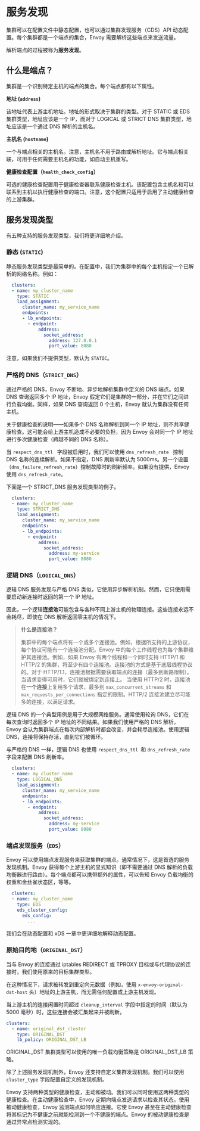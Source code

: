 # 服务发现

集群可以在配置文件中静态配置，也可以通过集群发现服务（CDS）API 动态配置。每个集群都是一个端点的集合，Envoy 需要解析这些端点来发送流量。

解析端点的过程被称为**服务发现**。

## 什么是端点？

集群是一个识别特定主机的端点的集合。每个端点都有以下属性。

**地址 (`address`)**

该地址代表上游主机地址。地址的形式取决于集群的类型。对于 STATIC 或 EDS 集群类型，地址应该是一个 IP，而对于 LOGICAL 或 STRICT DNS 集群类型，地址应该是一个通过 DNS 解析的主机名。

**主机名 (`hostname`)**

一个与端点相关的主机名。注意，主机名不用于路由或解析地址。它与端点相关联，可用于任何需要主机名的功能，如自动主机重写。

**健康检查配置（`health_check_config`）**

可选的健康检查配置用于健康检查器联系健康检查主机。该配置包含主机名和可以联系到主机以执行健康检查的端口。注意，这个配置只适用于启用了主动健康检查的上游集群。

## 服务发现类型

有五种支持的服务发现类型，我们将更详细地介绍。

### 静态 (`STATIC`)

静态服务发现类型是最简单的。在配置中，我们为集群中的每个主机指定一个已解析的网络名称。例如：

```yaml
  clusters:
  - name: my_cluster_name
    type: STATIC
    load_assignment:
      cluster_name: my_service_name
      endpoints:
      - lb_endpoints:
        - endpoint:
            address:
              socket_address:
                address: 127.0.0.1
                port_value: 8080
```

注意，如果我们不提供类型，默认为 `STATIC`。

### 严格的 DNS（`STRICT_DNS`）

通过严格的 DNS，Envoy 不断地、异步地解析集群中定义的 DNS 端点。如果 DNS 查询返回多个 IP 地址，Envoy 假定它们是集群的一部分，并在它们之间进行负载均衡。同样，如果 DNS 查询返回 0 个主机，Envoy 就认为集群没有任何主机。

关于健康检查的说明——如果多个 DNS 名称解析到同一个 IP 地址，则不共享健康检查。这可能会给上游主机造成不必要的负担，因为 Envoy 会对同一个 IP 地址进行多次健康检查（跨越不同的 DNS 名称）。

当  `respect_dns_ttl ` 字段被启用时，我们可以使用  `dns_refresh_rate ` 控制 DNS 名称的连续解析。如果不指定，DNS 刷新率默认为 5000ms。另一个设置（`dns_failure_refresh_rate`）控制故障时的刷新频率。如果没有提供，Envoy 使用 `dns_refresh_rate`。

下面是一个 STRICT_DNS 服务发现类型的例子。

```yaml
  clusters:
  - name: my_cluster_name
    type: STRICT_DNS
    load_assignment:
      cluster_name: my_service_name
      endpoints:
      - lb_endpoints:
        - endpoint:
            address:
              socket_address:
                address: my-service
                port_value: 8080
```

### 逻辑 DNS（`LOGICAL_DNS`）

逻辑 DNS 服务发现与严格 DNS 类似，它使用异步解析机制。然而，它只使用需要启动新连接时返回的第一个 IP 地址。

因此，一个逻辑**连接池**可能包含与各种不同上游主机的物理连接。这些连接永远不会耗尽，即使在 DNS 解析返回零主机的情况下。

> **什么是连接池？**
>
> 集群中的每个端点将有一个或多个连接池。例如，根据所支持的上游协议，每个协议可能有一个连接池分配。Envoy 中的每个工作线程也为每个集群维护其连接池。例如，如果 Envoy 有两个线程和一个同时支持 HTTP/1 和 HTTP/2 的集群，将至少有四个连接池。连接池的方式是基于底层线程协议的。对于 HTTP/1.1，连接池根据需要获取端点的连接（最多到断路限制）。当请求变得可用时，它们就被绑定到连接上。 当使用 HTTP/2 时，连接池在**一个连接**上复用多个请求，最多到 `max_concurrent_streams` 和 `max_requests_per_connections` 指定的限制。HTTP/2 连接池建立尽可能多的连接，以满足请求。

逻辑 DNS 的一个典型用例是用于大规模网络服务。通常使用轮询 DNS，它们在每次查询时返回多个 IP 地址的不同结果。如果我们使用严格的 DNS 解析，Envoy 会认为集群端点在每次内部解析时都会改变，并会耗尽连接池。使用逻辑 DNS，连接将保持存活，直到它们被循环。

与严格的 DNS 一样，逻辑 DNS 也使用 `respect_dns_ttl `和 `dns_refresh_rate ` 字段来配置 DNS 刷新率。

```yaml
  clusters:
  - name: my_cluster_name
    type: LOGICAL_DNS
    load_assignment:
      cluster_name: my_service_name
      endpoints:
      - lb_endpoints:
        - endpoint:
            address:
              socket_address:
                address: my-service
                port_value: 8080
```

### 端点发现服务（`EDS`）

Envoy 可以使用端点发现服务来获取集群的端点。通常情况下，这是首选的服务发现机制。Envoy 获得每个上游主机的显式知识（即不需要通过 DNS 解析的负载均衡器进行路由）。每个端点都可以携带额外的属性，可以告知 Envoy 负载均衡的权重和金丝雀状态区，等等。

```yaml
  clusters:
  - name: my_cluster_name
    type: EDS
    eds_cluster_config:
      eds_config:
        ...
```

我们会在动态配置和 xDS 一章中更详细地解释动态配置。

### 原始目的地（`ORIGINAL_DST`）

当与 Envoy 的连接通过 iptables REDIRECT 或 TPROXY 目标或与代理协议的连接时，我们使用原来的目标集群类型。

在这种情况下，请求被转发到重定向元数据（例如，使用 `x-envoy-original-dst-host` 头）地址的上游主机，而无需任何配置或上游主机发现。

当上游主机的连接闲置时间超过 `cleanup_interval` 字段中指定的时间（默认为 5000 毫秒）时，这些连接会被汇集起来并被刷新。

```yaml
clusters:
  - name: original_dst_cluster
    type: ORIGINAL_DST
    lb_policy: ORIGINAL_DST_LB
```

ORIGINAL_DST 集群类型可以使用的唯一负载均衡策略是 ORIGINAL_DST_LB 策略。

除了上述服务发现机制外，Envoy 还支持自定义集群发现机制。我们可以使用 `cluster_type` 字段配置自定义的发现机制。

Envoy 支持两种类型的健康检查，主动和被动。我们可以同时使用这两种类型的健康检查。在主动健康检查中，Envoy 定期向端点发送请求以检查其状态。使用被动健康检查，Envoy 监测端点如何响应连接。它使 Envoy 甚至在主动健康检查将其标记为不健康之前就能检测到一个不健康的端点。Envoy 的被动健康检查是通过异常点检测实现的。